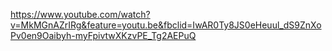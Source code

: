 https://www.youtube.com/watch?v=MkMGnAZrIRg&feature=youtu.be&fbclid=IwAR0Ty8JS0eHeuul_dS9ZnXoPv0en9Oaibyh-myFpivtwXKzvPE_Tg2AEPuQ
